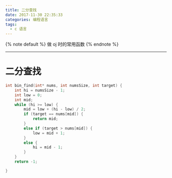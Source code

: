 ```yaml
---
title: 二分查找
date: 2017-11-30 22:35:33
categories: 编程语言
tags:
  - c 语言
---
```


{% note default %}
做 oj 时的常用函数
{% endnote %}

<!--more-->

---


# 二分查找
```c
int bin_find(int* nums, int numsSize, int target) {
    int hi = numsSize - 1;
    int low = 0;
    int mid;
    while (hi >= low) {
        mid = low + (hi - low) / 2;
        if (target == nums[mid]) {
            return mid;
        }
        else if (target > nums[mid]) {
            low = mid + 1;
        }
        else {
            hi = mid - 1;
        }
    }
    return -1;

}
